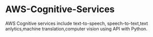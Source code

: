 # AWS-Cognitive-Services
AWS Cognitive services include text-to-speech, speech-to-text,text anlytics,machine translation,computer vision using API with Python.
